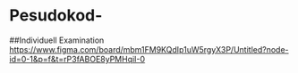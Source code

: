 # Pesudokod-
##Individuell Examination
https://www.figma.com/board/mbm1FM9KQdIp1uW5rgyX3P/Untitled?node-id=0-1&p=f&t=rP3fABOE8yPMHqiI-0
